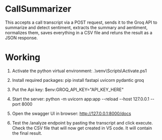 # CallSummarizer

This accepts a call transcript via a POST request, sends it to the Groq API to summarize and detect sentiment, extracts the summary and aentiment, normalizes them, saves everything in a CSV file and retuns the result as a JSON response.

# Working
1. Activate the python virtual environment: 
   .\venv\Scripts\Activate.ps1
   
2. Install required packages:
   pip install fastapi uvicorn pydantic groq

3. Put the Api key:
   $env:GROQ_API_KEY="API_KEY_HERE"

4. Start the server:
   python -m uvicorn app:app --reload --host 127.0.0.1 --port 8000

5. Open the swagger UI in browser:
   http://127.0.0.1:8000/docs

6. Test the /analyze endpoint by pasting the transcript and click execute. Check the CSV file that will now get created in VS code. It will contain the final result.

